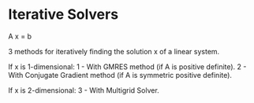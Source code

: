 # Iterative Solvers

A x = b

3 methods for iteratively finding the solution x of a linear system.

If x is 1-dimensional:
1 - With GMRES method (if A is positive definite).
2 - With Conjugate Gradient method (if A is symmetric positive definite).

If x is 2-dimensional:
3 - With Multigrid Solver.
